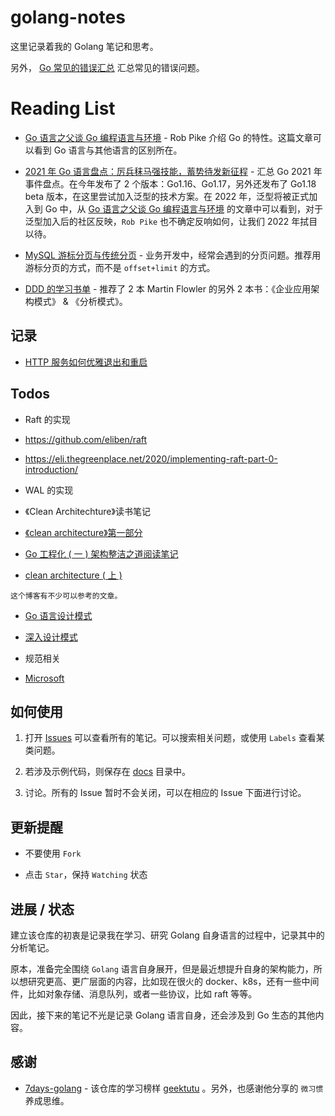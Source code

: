 # golang-notes

这里记录着我的 Golang 笔记和思考。

另外， [Go 常见的错误汇总](./CommonError.md) 汇总常见的错误问题。

# Reading List

-   [Go 语言之父谈 Go 编程语言与环境](https://mp.weixin.qq.com/s?__biz=MzIyNzM0MDk0Mg==&mid=2247490227&idx=1&sn=620d9ab5f06c64852a141e43abf44fef&cur_album_id=1509674724665163776#wechat_redirect) - Rob Pike 介绍 Go 的特性。这篇文章可以看到 Go 语言与其他语言的区别所在。

-   [2021 年 Go 语言盘点：厉兵秣马强技能，蓄势待发新征程](https://tonybai.com/2022/01/16/the-2021-review-of-go-programming-language/) - 汇总 Go 2021 年事件盘点。在今年发布了 2 个版本：Go1.16、Go1.17，另外还发布了 Go1.18 beta 版本，在这里尝试加入泛型的技术方案。在 2022 年，泛型将被正式加入到 Go 中，从 [Go 语言之父谈 Go 编程语言与环境](https://mp.weixin.qq.com/s?__biz=MzIyNzM0MDk0Mg==&mid=2247490227&idx=1&sn=620d9ab5f06c64852a141e43abf44fef&cur_album_id=1509674724665163776#wechat_redirect) 的文章中可以看到，对于泛型加入后的社区反映，`Rob Pike` 也不确定反响如何，让我们 2022 年拭目以待。

-   [MySQL 游标分页与传统分页](https://github.com/x1ah/Blog/issues/15) - 业务开发中，经常会遇到的分页问题。推荐用游标分页的方式，而不是 `offset+limit` 的方式。

-   [DDD 的学习书单](https://zhuanlan.zhihu.com/p/138884686) - 推荐了 2 本 Martin Flowler 的另外 2 本书：《企业应用架构模式》 & 《分析模式》。

## 记录

-   [HTTP 服务如何优雅退出和重启](./graceful_shutdown_and_restart/README.md)

## Todos

-   Raft 的实现

  -   https://github.com/eliben/raft

  -   https://eli.thegreenplace.net/2020/implementing-raft-part-0-introduction/

-   WAL 的实现

-   《Clean Architechture》读书笔记

  -   [《clean architecture》第一部分](https://mp.weixin.qq.com/s?__biz=MzI4NDM0MzIyMg==&mid=2247489322&idx=1&sn=84f956b3c50ea95a544dbd1355e3c266&scene=21#wechat_redirect)

  -   [Go 工程化 ( 一 ) 架构整洁之道阅读笔记](https://lailin.xyz/post/go-training-week4-clean-arch.html)

  -   [clean architecture ( 上 )](https://xargin.com/clean-architecture-1/)

    这个博客有不少可以参考的文章。

-   [Go 语言设计模式](https://github.com/senghoo/golang-design-pattern)

  -   [深入设计模式](https://refactoringguru.cn/design-patterns/builder)

-   规范相关

  -   [Microsoft](https://github.com/microsoft/code-with-engineering-playbook/)

## 如何使用

1.  打开 [Issues](https://github.com/xpzouying/golang-notes/issues) 可以查看所有的笔记。可以搜索相关问题，或使用 `Labels` 查看某类问题。

2.  若涉及示例代码，则保存在 [docs](https://github.com/xpzouying/golang-notes/tree/master/docs) 目录中。

3.  讨论。所有的 Issue 暂时不会关闭，可以在相应的 Issue 下面进行讨论。

## 更新提醒

-   不要使用 `Fork`

-   点击 `Star`，保持 `Watching` 状态

## 进展 / 状态

建立该仓库的初衷是记录我在学习、研究 Golang 自身语言的过程中，记录其中的分析笔记。

原本，准备完全围绕 `Golang` 语言自身展开，但是最近想提升自身的架构能力，所以想研究更高、更广层面的内容，比如现在很火的 docker、k8s，还有一些中间件，比如对象存储、消息队列，或者一些协议，比如 raft 等等。

因此，接下来的笔记不光是记录 Golang 语言自身，还会涉及到 Go 生态的其他内容。

## 感谢

-   [7days-golang](https://github.com/geektutu/7days-golang) - 该仓库的学习榜样 [geektutu](https://geektutu.com/post/gee.html) 。另外，也感谢他分享的 ` 微习惯 ` 养成思维。
